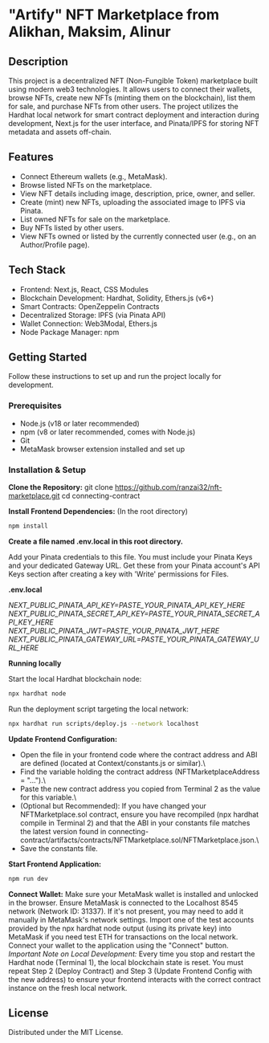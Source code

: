 # "Artify" NFT Marketplace from Alikhan, Maksim, Alinur

## Description
This project is a decentralized NFT (Non-Fungible Token) marketplace built using modern web3 technologies. It allows users to connect their wallets, browse NFTs, create new NFTs (minting them on the blockchain), list them for sale, and purchase NFTs from other users. The project utilizes the Hardhat local network for smart contract deployment and interaction during development, Next.js for the user interface, and Pinata/IPFS for storing NFT metadata and assets off-chain.

## Features
- Connect Ethereum wallets (e.g., MetaMask).
- Browse listed NFTs on the marketplace.
- View NFT details including image, description, price, owner, and seller.
- Create (mint) new NFTs, uploading the associated image to IPFS via Pinata.
- List owned NFTs for sale on the marketplace.
- Buy NFTs listed by other users.
- View NFTs owned or listed by the currently connected user (e.g., on an Author/Profile page).

## Tech Stack
- Frontend: Next.js, React, CSS Modules
- Blockchain Development: Hardhat, Solidity, Ethers.js (v6+)
- Smart Contracts: OpenZeppelin Contracts
- Decentralized Storage: IPFS (via Pinata API)
- Wallet Connection: Web3Modal, Ethers.js
- Node Package Manager: npm

## Getting Started
Follow these instructions to set up and run the project locally for development.

### Prerequisites
- Node.js (v18 or later recommended)
- npm (v8 or later recommended, comes with Node.js)
- Git
- MetaMask browser extension installed and set up

### Installation & Setup

**Clone the Repository:**
git clone https://github.com/ranzai32/nft-marketplace.git
cd connecting-contract

**Install Frontend Dependencies:**
(In the root directory)
```sh
npm install
```

**Create a file named .env.local in this root directory.**

Add your Pinata credentials to this file. You must include your Pinata Keys and your dedicated Gateway URL. Get these from your Pinata account's API Keys section after creating a key with 'Write' permissions for Files.

**.env.local**

*NEXT_PUBLIC_PINATA_API_KEY=PASTE_YOUR_PINATA_API_KEY_HERE*
*NEXT_PUBLIC_PINATA_SECRET_API_KEY=PASTE_YOUR_PINATA_SECRET_API_KEY_HERE*
*NEXT_PUBLIC_PINATA_JWT=PASTE_YOUR_PINATA_JWT_HERE*
*NEXT_PUBLIC_PINATA_GATEWAY_URL=PASTE_YOUR_PINATA_GATEWAY_URL_HERE*

**Running locally**

Start the local Hardhat blockchain node:
```sh
npx hardhat node
```

Run the deployment script targeting the local network:
```sh
npx hardhat run scripts/deploy.js --network localhost
```

**Update Frontend Configuration:**

- Open the file in your frontend code where the contract address and ABI are defined (located at Context/constants.js or similar).\
- Find the variable holding the contract address (NFTMarketplaceAddress = "...").\
- Paste the new contract address you copied from Terminal 2 as the value for this variable.\
- (Optional but Recommended): If you have changed your NFTMarketplace.sol contract, ensure you have recompiled (npx hardhat compile in Terminal 2) and that the ABI in your constants file matches the latest version found in connecting-contract/artifacts/contracts/NFTMarketplace.sol/NFTMarketplace.json.\
- Save the constants file.

**Start Frontend Application:**

```sh
npm run dev
```

**Connect Wallet:**
Make sure your MetaMask wallet is installed and unlocked in the browser.
Ensure MetaMask is connected to the Localhost 8545 network (Network ID: 31337). If it's not present, you may need to add it manually in MetaMask's network settings.
Import one of the test accounts provided by the npx hardhat node output (using its private key) into MetaMask if you need test ETH for transactions on the local network.
Connect your wallet to the application using the "Connect" button.
*Important Note on Local Development:* Every time you stop and restart the Hardhat node (Terminal 1), the local blockchain state is reset. You must repeat Step 2 (Deploy Contract) and Step 3 (Update Frontend Config with the new address) to ensure your frontend interacts with the correct contract instance on the fresh local network.

## License
Distributed under the MIT License.


